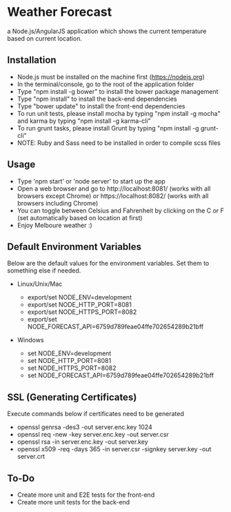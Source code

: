 # Weather Forecast

a Node.js/AngularJS application which shows the current temperature based on current location.

## Installation

* Node.js must be installed on the machine first (https://nodejs.org)
* In the terminal/console, go to the root of the application folder 
* Type "npm install -g bower" to install the bower package management
* Type "npm install" to install the back-end dependencies
* Type "bower update" to install the front-end dependencies
* To run unit tests, please install mocha by typing "npm install -g mocha" and karma by typing "npm install -g karma-cli"
* To run grunt tasks, please install Grunt by typing "npm install -g grunt-cli"
* NOTE: Ruby and Sass need to be installed in order to compile scss files

## Usage

* Type 'npm start' or 'node server' to start up the app
* Open a web browser and go to http://localhost:8081/ (works with all browsers except Chrome) or https://localhost:8082/ (works with all browsers including Chrome)
* You can toggle between Celsius and Fahrenheit by clicking on the C or F (set automatically based on location at first)
* Enjoy Melboure weather :)

## Default Environment Variables

Below are the default values for the environment variables. Set them to something else if needed.

* Linux/Unix/Mac
    * export/set NODE_ENV=development
    * export/set NODE_HTTP_PORT=8081
    * export/set NODE_HTTPS_PORT=8082
    * export/set NODE_FORECAST_API=6759d789feae04ffe702654289b21bff

* Windows
    * set NODE_ENV=development
    * set NODE_HTTP_PORT=8081
    * set NODE_HTTPS_PORT=8082
    * set NODE_FORECAST_API=6759d789feae04ffe702654289b21bff

## SSL (Generating Certificates)

Execute commands below if certificates need to be generated

 * openssl genrsa -des3 -out server.enc.key 1024
 * openssl req -new -key server.enc.key -out server.csr
 * openssl rsa -in server.enc.key -out server.key
 * openssl x509 -req -days 365 -in server.csr -signkey server.key -out server.crt

## To-Do

* Create more unit and E2E tests for the front-end
* Create more unit tests for the back-end